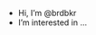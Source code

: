 - Hi, I’m @brdbkr
- I’m interested in ...

<!---
brdbkr/brdbkr is a ✨ special ✨ repository because its `README.md` (this file) appears on your GitHub profile.
You can click the Preview link to take a look at your changes.
--->
